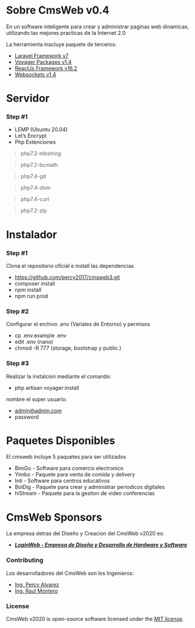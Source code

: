 
# Sobre CmsWeb v0.4

En un software inteligente para crear y administrar paginas web dinamicas, utilizando las mejores practicas de la Internet 2.0

La herramienta inscluye paquete de terceros:

- [Laravel Framework v7](#)
- [Voyager Packages v1.4](#)
- [ReactJs Framework v16.2](#)
- [Websockets v1.4](#)

# Servidor
### Step #1
- LEMP (Ubuntu 20.04)
- Let’s Encrypt 
- Php Extenciones
> php7.2-mbstring

> php7.2-bcmath

> php7.4-gd

> php7.4-dom

> php7.4-curl

> php7.2-zip

# Instalador
### Step #1
Clona el repositorio oficial e install las dependencias
- https://github.com/percy2017/cmsweb3.git
- composer install
- npm install
- npm run prod

### Step #2
Configurar el erchivo .env (Variales de Entorno) y permisos
-   cp .env.example .env
-   edit .env (nano)   
-   chmod -R 777 (storage, bootstrap y public.)

### Step #3
Realizar la instalcion mediante el comando:
-   php artisan voyager:install

nombre el super usuario:
-   admin@admin.com 
-   password
# Paquetes Disponibles

El cmsweb incluye 5 paquetes para ser utilizados
- BimGo - Software para comercio electronico
- Yimbo - Paquete para venta de comida y delivery
- Inti - Software para centros educativos
- BolDig - Paquete para crear y administrar periodicos digitales
- hiStream - Paquete para la gestion de video conferencias

# CmsWeb Sponsors

La empresa detras del Diseño y Creacion del CmsWeb v2020 es:

- ***[LoginWeb - Empresa de Diseño y Desarrollo de Hardware y Software](https://loginweb.net/)***

### Contributing

Los desarrolladores del CmsWeb son los Ingenieros:
- [Ing. Percy Alvarez](#)
- [Ing. Raul Montero](#)


### License

CmsWeb v2020 is open-source software licensed under the [MIT license](https://opensource.org/licenses/MIT).
